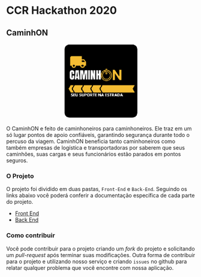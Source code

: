 # CCR Hackathon 2020
## CaminhON 
<p align="center">
  <img width="200px" height="200px" src="https://github.com/ViniciusALS/CCR-Hackthon/blob/master/.github/logo-oficial.png">
</p>

O CaminhON e feito de caminhoneiros para caminhoneiros. Ele traz em um só lugar pontos de apoio confiáveis, garantindo segurança durante todo o percuso da viagem. CaminhON beneficia tanto caminhoneiros como também empresas de logística e transportadoras por saberem que seus caminhões, suas cargas e seus funcionários estão parados em pontos seguros.


### O Projeto

O projeto foi dividido em duas pastas, `Front-End` e `Back-End`. Seguindo os links abaixo você poderá conferir a documentação específica de cada parte do projeto.

- [Front End](./.github/front-end.md)
- [Back End](./.github/back-end.md)


### Como contribuir

Você pode contribuir para o projeto criando um _fork_ do projeto e solicitando um _pull-request_ após terminar suas modificações. Outra forma de contribuir para o projeto e utilizando nosso serviço e criando `issues` no github para relatar qualquer problema que você encontre com nossa aplicação.